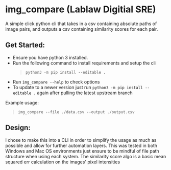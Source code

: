 # img_compare (Lablaw Digitial SRE)
A simple click python cli that takes in a csv containing absolute paths 
of image pairs, and outputs a csv containing similarity scores for each pair.

## Get Started:
- Ensure you have python 3 installed.
- Run the following command to install requirements and setup the cli
  > `python3 -m pip install --editable .`
- Run `img_compare --help` to check options
- To update to a newer version just run ``python3 -m pip install --editable .`` again after pulling the latest upstream branch

Example usage:
>`img_compare --file ./data.csv --output ./output.csv`


## Design:
I chose to make this into a CLI in order to simplify the usage as much as possible and allow for further automation layers.
This was tested in both Windows and Mac OS environments just ensure to be mindful of file path structure
when using each system. The similarity score algo is a basic mean squared err calculation on the images' pixel intensities